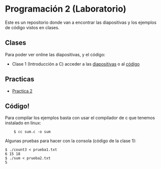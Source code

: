 # Programación 2 (Laboratorio)

Este es un repositorio donde van a encontrar las diapositivas y los ejemplos de código vistos en clases.

## Clases

Para poder ver online las diapositivas, y el código:

- Clase 1 (Introducción a C) acceder a las [diapositivas](http://go-talks.appspot.com/github.com/joseluisdiaz/programacion2lab/c/clase1.slide) o al [código](https://github.com/joseluisdiaz/programacion2lab/tree/master/c/clase1)

## Practicas

- [Practica 2](https://docs.google.com/document/d/160GeigygYQ2K7zbu3A8r_Ru0cy1Ovtr1FpvxZX6AtwM/edit?usp=sharing)

## Código!

Para compilar los ejemplos basta con usar el compilador de c que tenemos instalado en linux:

```
    $ cc sum.c -o sum
```

Algunas pruebas para hacer con la consola (código de la clase 1):

```
$ ./count3 < prueba1.txt
6 15 18
$ ./sum < prueba2.txt
5
```
